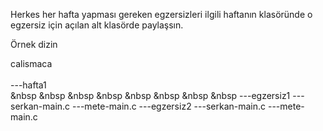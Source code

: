 Herkes her hafta yapması gereken egzersizleri ilgili haftanın klasöründe o egzersiz için açılan alt klasörde paylaşsın.

Örnek dizin 

calismaca<br>
         <br>
         ---hafta1
         <br> &nbsp &nbsp &nbsp &nbsp &nbsp &nbsp &nbsp &nbsp ---egzersiz1
                              ---serkan-main.c
                              ---mete-main.c
                  ---egzersiz2
                              ---serkan-main.c
                              ---mete-main.c
                  
